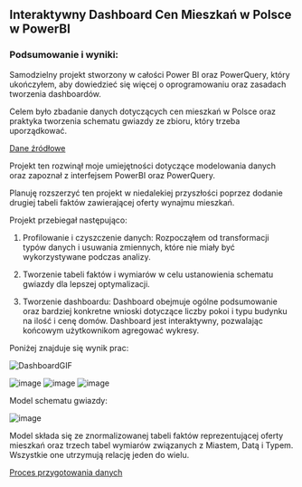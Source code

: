 
## Interaktywny Dashboard Cen Mieszkań w Polsce w PowerBI

### Podsumowanie i wyniki:

Samodzielny projekt stworzony w całości Power BI oraz PowerQuery, który ukończyłem, aby dowiedzieć się więcej 
o oprogramowaniu oraz zasadach tworzenia dashboardów. 

Celem było zbadanie danych dotyczących cen 
mieszkań w Polsce oraz praktyka tworzenia schematu gwiazdy ze zbioru, który trzeba uporządkować.

[Dane źródłowe](https://www.kaggle.com/code/cukierk/apartment-prices-in-poland-interactive-dashboard) 

Projekt ten rozwinął moje umiejętności dotyczące modelowania danych oraz zapoznał z interfejsem PowerBI oraz PowerQuery.

Planuję rozszerzyć ten projekt w niedalekiej przyszłości poprzez dodanie drugiej tabeli 
faktów zawierającej oferty wynajmu mieszkań.

Projekt przebiegał następująco:

1. Profilowanie i czyszczenie danych: Rozpocząłem od transformacji typów danych i usuwania zmiennych,
   które nie miały być wykorzystywane podczas analizy.

2. Tworzenie tabeli faktów i wymiarów w celu ustanowienia schematu gwiazdy dla lepszej optymalizacji.
   
3. Tworzenie dashboardu: Dashboard obejmuje ogólne podsumowanie oraz bardziej konkretne wnioski
   dotyczące liczby pokoi i typu budynku na ilość i cenę domów. Dashboard jest interaktywny,
   pozwalając końcowym użytkownikom agregować wykresy.
   
Poniżej znajduje się wynik prac:

![DashboardGIF](https://github.com/nor0509/portfolio/assets/167141010/4f9eb8a0-37a2-4960-9c4b-bad70cab3d8d)


![image](https://github.com/nor0509/portfolio/assets/167141010/3612e167-84cd-4997-91e4-479537b26055)
![image](https://github.com/nor0509/portfolio/assets/167141010/d519a655-353b-4014-b2cf-ac20225ee5bc)
![image](https://github.com/nor0509/portfolio/assets/167141010/37e16ace-f72e-4740-a57a-9749674e8902)

Model schematu gwiazdy:

![image](https://github.com/nor0509/portfolio/assets/167141010/945e06e5-c05c-444a-8697-73572cc5bfa1)

Model składa się ze znormalizowanej tabeli faktów reprezentującej oferty mieszkań oraz trzech tabel 
wymiarów związanych z Miastem, Datą i Typem. Wszystkie one utrzymują relację jeden do wielu.

[Proces przygotowania danych](https://github.com/nor0509/portfolioPL/blob/main/projekty/projekt1/dokumentacja.md)
